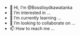 - 👋 Hi, I’m @Bosslloydkawatanka
- 👀 I’m interested in ...
- 🌱 I’m currently learning ...
- 💞️ I’m looking to collaborate on ...
- 📫 How to reach me ...

<!---
Bosslloydkawatanka/Bosslloydkawatanka is a ✨ special ✨ repository because its `README.md` (this file) appears on your GitHub profile.
You can click the Preview link to take a look at your changes.
--->
